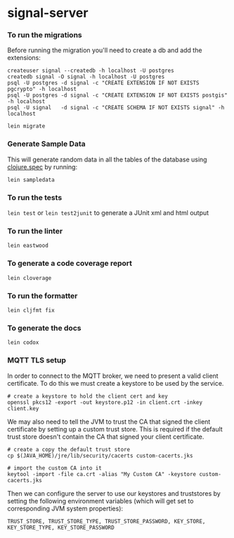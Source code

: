 # signal-server

### To run the migrations

Before running the migration you'll need to create a db and add the
extensions:
```
createuser signal --createdb -h localhost -U postgres
createdb signal -O signal -h localhost -U postgres
psql -U postgres -d signal -c "CREATE EXTENSION IF NOT EXISTS pgcrypto" -h localhost
psql -U postgres -d signal -c "CREATE EXTENSION IF NOT EXISTS postgis" -h localhost
psql -U signal   -d signal -c "CREATE SCHEMA IF NOT EXISTS signal" -h localhost
```

`lein migrate`

### Generate Sample Data
This will generate random data in all the tables of the database using [clojure.spec](https://clojure.org/about/spec) by running:

`lein sampledata`

### To run the tests

`lein test` or `lein test2junit` to generate a JUnit xml and html output

### To run the linter

`lein eastwood`

### To generate a code coverage report

`lein cloverage`

### To run the formatter

`lein cljfmt fix`

### To generate the docs

`lein codox`

### MQTT TLS setup

In order to connect to the MQTT broker, we need to present a valid
client certificate. To do this we must create a keystore to be used
by the service.

```
# create a keystore to hold the client cert and key
openssl pkcs12 -export -out keystore.p12 -in client.crt -inkey client.key
```

We may also need to tell the JVM to trust the CA that signed the client
certificate by setting up a custom trust store.  This is required if the default
trust store doesn't contain the CA that signed your client certificate.

```
# create a copy the default trust store
cp $(JAVA_HOME)/jre/lib/security/cacerts custom-cacerts.jks

# import the custom CA into it
keytool -import -file ca.crt -alias "My Custom CA" -keystore custom-cacerts.jks
```

Then we can configure the server to use our keystores and truststores by
setting the following environment variables (which will get set to corresponding JVM system properties):

`TRUST_STORE, TRUST_STORE_TYPE, TRUST_STORE_PASSWORD, KEY_STORE, KEY_STORE_TYPE, KEY_STORE_PASSWORD`
